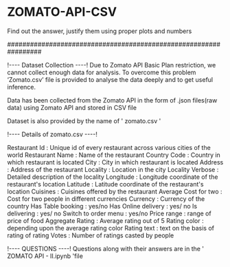 # ZOMATO-API-CSV
Find out the answer, justify them using proper plots and numbers

#################################################################

!---- Dataset Collection ----!
Due to Zomato API Basic Plan restriction, we cannot collect enough data for analysis. To overcome this problem ‘Zomato.csv’ file is provided to analyse the data deeply and to get useful inference.

Data has been collected from the Zomato API in the form of .json files(raw data) using Zomato API and stored in CSV file

Dataset is also provided by the name of ' zomato.csv '


!---- Details of zomato.csv ----!

Restaurant Id : Unique id of every restaurant across various cities of the world
Restaurant Name : Name of the restaurant
Country Code : Country in which restaurant is located
City : City in which restaurant is located
Address : Address of the restaurant
Locality : Location in the city
Locality Verbose : Detailed description of the locality
Longitude : Longitude coordinate of the restaurant's location
Latitude : Latitude coordinate of the restaurant's location
Cuisines : Cuisines offered by the restaurant
Average Cost for two : Cost for two people in different currencies
Currency : Currency of the country
Has Table booking : yes/no
Has Online delivery : yes/ no
Is delivering : yes/ no
Switch to order menu : yes/no
Price range : range of price of food
Aggregate Rating : Average rating out of 5
Rating color : depending upon the average rating color
Rating text : text on the basis of rating of rating
Votes : Number of ratings casted by people


!---- QUESTIONS ----!
Questions along with their answers are in the ' ZOMATO API - II.ipynb 'file
